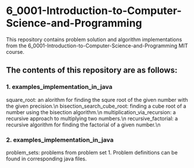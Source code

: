 # 6_0001-Introduction-to-Computer-Science-and-Programming

This repository contains problem solution and algorithm implementations from the 6_0001-Introduction-to-Computer-Science-and-Programming MIT course.

## The contents of this repository are as follows:
### 1. examples_implementation_in_java
square_root: an alorithm for finding the squre root of the given number with the given precision.\n
bisection_search_cube_root: finding a cube root of a number using the bisection algorithm.\n
multiplication_via_recursion: a recursive approach to multiplying two numbers.\n
recursive_factorial: a recursive algorithm for finding the factorial of a given number.\n


### 2. examples_implementation_in_java
problem_sets: problems from problem set 1. Problem definitions can be found in corresponding java files.
